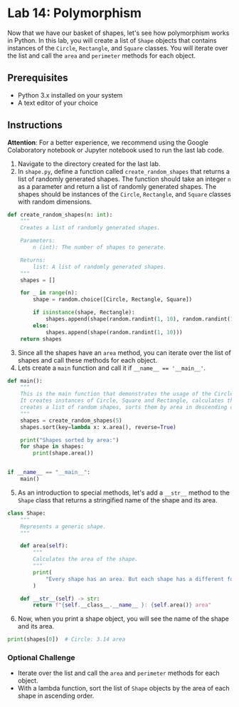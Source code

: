 # Lab 14: Polymorphism

Now that we have our basket of shapes, let's see how polymorphism works in Python. In this lab, you will create a list of `Shape` objects that contains instances of the `Circle`, `Rectangle`, and `Square` classes. You will iterate over the list and call the `area` and `perimeter` methods for each object.

## Prerequisites

- Python 3.x installed on your system
- A text editor of your choice

## Instructions

**Attention**: For a better experience, we recommend using the Google Colaboratory notebook or Jupyter notebook used to run the last lab code.

1. Navigate to the directory created for the last lab.
2. In `shape.py`, define a function called `create_random_shapes` that returns a list of randomly generated shapes. The function should take an integer `n` as a parameter and return a list of randomly generated shapes. The shapes should be instances of the `Circle`, `Rectangle`, and `Square` classes with random dimensions.

```python
def create_random_shapes(n: int):
    """
    Creates a list of randomly generated shapes.

    Parameters:
        n (int): The number of shapes to generate.

    Returns:
        list: A list of randomly generated shapes.
    """
    shapes = []

    for _ in range(n):
        shape = random.choice([Circle, Rectangle, Square])

        if isinstance(shape, Rectangle):
            shapes.append(shape(random.randint(1, 10), random.randint(1, 10)))
        else:
            shapes.append(shape(random.randint(1, 10)))
    return shapes
```

3. Since all the shapes have an `area` method, you can iterate over the list of shapes and call these methods for each object.
4. Lets create a `main` function and call it if `__name__ == '__main__'`.

```python
def main():
    """
    This is the main function that demonstrates the usage of the Circle, Square and Rectangle classes.
    It creates instances of Circle, Square and Rectangle, calculates their area and circumference (or perimeter),
    creates a list of random shapes, sorts them by area in descending order, and prints the sorted list.
    """
    shapes = create_random_shapes(5)
    shapes.sort(key=lambda x: x.area(), reverse=True)

    print("Shapes sorted by area:")
    for shape in shapes:
        print(shape.area())


if __name__ == "__main__":
    main()
```

5. As an introduction to special methods, let's add a `__str__` method to the `Shape` class that returns a stringified name of the shape and its area.

```python
class Shape:
    """
    Represents a generic shape.
    """

    def area(self):
        """
        Calculates the area of the shape.
        """
        print(
            "Every shape has an area. But each shape has a different formula to calculate it."
        )

    def __str__(self) -> str:
        return f"{self.__class__.__name__ }: {self.area()} area"
```

6. Now, when you print a shape object, you will see the name of the shape and its area.

```python
print(shapes[0])  # Circle: 3.14 area
```

### Optional Challenge

- Iterate over the list and call the `area` and `perimeter` methods for each object. 
- With a lambda function, sort the list of `Shape` objects by the area of each shape in ascending order.